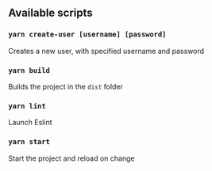 ## Available scripts

### `yarn create-user [username] [password]`

Creates a new user, with specified username and password

### `yarn build`

Builds the project in the `dist` folder

### `yarn lint`

Launch Eslint

### `yarn start`

Start the project and reload on change
